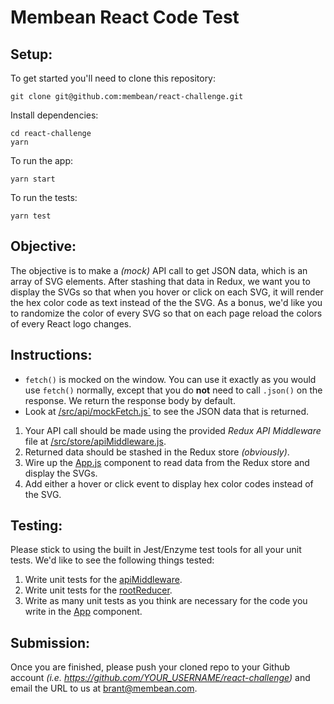 # Membean React Code Test

## Setup:

To get started you'll need to clone this repository:

```
git clone git@github.com:membean/react-challenge.git
```

Install dependencies:

```
cd react-challenge
yarn
```

To run the app:

```
yarn start
```

To run the tests:

```
yarn test
```

## Objective:

The objective is to make a _(mock)_ API call to get JSON data, which is an array of SVG elements. After stashing that data in Redux, we want you to display the SVGs so that when you hover or click on each SVG, it will render the hex color code as text instead of the the SVG. As a bonus, we'd like you to randomize the color of every SVG so that on each page reload the colors of every React logo changes.   

## Instructions:

- `fetch()` is mocked on the window. You can use it exactly as you would use `fetch()` normally, except that you do **not** need to call `.json()` on the response. We return the response body by default.
- Look at [/src/api/mockFetch.js`](https://github.com/membean/react-challenge/blob/master/src/api/mockFetch.js) to see the JSON data that is returned.

1. Your API call should be made using the provided *Redux API Middleware* file at [/src/store/apiMiddleware.js](https://github.com/membean/react-challenge/blob/master/src/store/apiMiddleware.js).
2. Returned data should be stashed in the Redux store _(obviously)_.
3. Wire up the [App.js](https://github.com/membean/react-challenge/blob/master/src/App.js) component to read data from the Redux store and display the SVGs.
4. Add either a hover or click event to display hex color codes instead of the SVG.

## Testing:

Please stick to using the built in Jest/Enzyme test tools for all your unit tests. We'd like to see the following things tested:

1. Write unit tests for the [apiMiddleware](https://github.com/membean/react-challenge/blob/master/src/test/apiMiddleware.test.js).
2. Write unit tests for the [rootReducer](https://github.com/membean/react-challenge/blob/master/src/test/rootReducer.test.js).
3. Write as many unit tests as you think are necessary for the code you write in the [App](https://github.com/membean/react-challenge/blob/master/src/test/App.test.js) component.

## Submission:

Once you are finished, please push your cloned repo to your Github account _(i.e. https://github.com/YOUR_USERNAME/react-challenge)_ and email the URL to us at [brant@membean.com](brant@membean.com).
